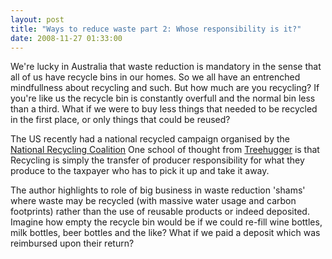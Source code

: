 ```yaml
---
layout: post
title: "Ways to reduce waste part 2: Whose responsibility is it?"
date: 2008-11-27 01:33:00
---
```


We're lucky in Australia that waste reduction is mandatory in the sense that all of us have recycle bins in our homes. So we all have an entrenched mindfullness about recycling and such. But how much are you recycling? If you're like us the recycle bin is constantly overfull and the normal bin less than a third. What if we were to buy less things that needed to be recycled in the first place, or only things that could be reused?

The US recently had a national recycled campaign organised by the [National Recycling Coalition][1] One school of thought from [Treehugger][2] is that Recycling is simply the transfer of producer responsibility for what they produce to the taxpayer who has to pick it up and take it away.

 [1]: http://www.nrc-recycle.org/americarecycles.aspx
 [2]: http://www.treehugger.com/files/2008/11/celebrate-zero-waste-day.php

The author highlights to role of big business in waste reduction 'shams' where waste may be recycled (with massive water usage and carbon footprints) rather than the use of reusable products or indeed deposited. Imagine how empty the recycle bin would be if we could re-fill wine bottles, milk bottles, beer bottles and the like? What if we paid a deposit which was reimbursed upon their return?